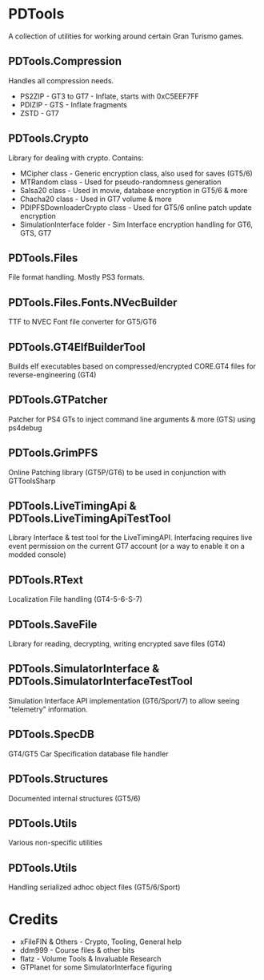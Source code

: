 # PDTools
A collection of utilities for working around certain Gran Turismo games.

## PDTools.Compression 
Handles all compression needs.
* PS2ZIP - GT3 to GT7 - Inflate, starts with 0xC5EEF7FF
* PDIZIP - GTS - Inflate fragments
* ZSTD - GT7

## PDTools.Crypto
Library for dealing with crypto. Contains:
* MCipher class - Generic encryption class, also used for saves (GT5/6)
* MTRandom class - Used for pseudo-randomness generation
* Salsa20 class - Used in movie, database encryption in GT5/6 & more
* Chacha20 class - Used in GT7 volume & more
* PDIPFSDownloaderCrypto class - Used for GT5/6 online patch update encryption
* SimulationInterface folder - Sim Interface encryption handling for GT6, GTS, GT7

## PDTools.Files
File format handling. Mostly PS3 formats.

## PDTools.Files.Fonts.NVecBuilder
TTF to NVEC Font file converter for GT5/GT6

## PDTools.GT4ElfBuilderTool
Builds elf executables based on compressed/encrypted CORE.GT4 files for reverse-engineering (GT4)

## PDTools.GTPatcher
Patcher for PS4 GTs to inject command line arguments & more (GTS) using ps4debug

## PDTools.GrimPFS
Online Patching library (GT5P/GT6) to be used in conjunction with GTToolsSharp

## PDTools.LiveTimingApi & PDTools.LiveTimingApiTestTool
Library Interface & test tool for the LiveTimingAPI.
Interfacing requires live event permission on the current GT7 account (or a way to enable it on a modded console)

## PDTools.RText
Localization File handling (GT4-5-6-S-7)

## PDTools.SaveFile
Library for reading, decrypting, writing encrypted save files (GT4)

## PDTools.SimulatorInterface & PDTools.SimulatorInterfaceTestTool
Simulation Interface API implementation (GT6/Sport/7) to allow seeing "telemetry" information.

## PDTools.SpecDB
GT4/GT5 Car Specification database file handler

## PDTools.Structures
Documented internal structures (GT5/6)

## PDTools.Utils
Various non-specific utilities

## PDTools.Utils
Handling serialized adhoc object files (GT5/6/Sport)

# Credits
* xFileFIN & Others - Crypto, Tooling, General help
* ddm999 - Course files & other bits
* flatz - Volume Tools & Invaluable Research
* GTPlanet for some SimulatorInterface figuring
